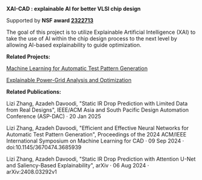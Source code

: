 **XAI-CAD : explainable AI for better VLSI chip design**

Supported by **NSF award [2322713](https://www.nsf.gov/awardsearch/showAward?AWD_ID=2322713&HistoricalAwards=false)**

The goal of this project is to utilize Explainable Artificial Intelligence (XAI) to take the use of AI within the chip design process to the next level by allowing AI-based explainability to guide optimization.

**Related Projects:**

[Machine Learning for Automatic Test Pattern Generation
](https://github.com/lzzh97/NN-for-ATPG)

[Explainable Power-Grid Analysis and Optimization](https://github.com/lzzh97/Static-IR-Drop-Prediction)

**Related Publications:**

Lizi Zhang, Azadeh Davoodi, "Static IR Drop Prediction with Limited Data from Real Designs", IEEE/ACM Asia and South Pacific Design Automation Conference (ASP-DAC)  ·  20 Jan 2025

Lizi Zhang, Azadeh Davoodi, "Efficient and Effective Neural Networks for Automatic Test Pattern Generation", Proceedings of the 2024 ACM/IEEE International Symposium on Machine Learning for CAD  ·  09 Sep 2024  ·  doi:10.1145/3670474.3685939

Lizi Zhang, Azadeh Davoodi, "Static IR Drop Prediction with Attention U-Net and Saliency-Based Explainability", arXiv  ·  06 Aug 2024  ·  arXiv:2408.03292v1
